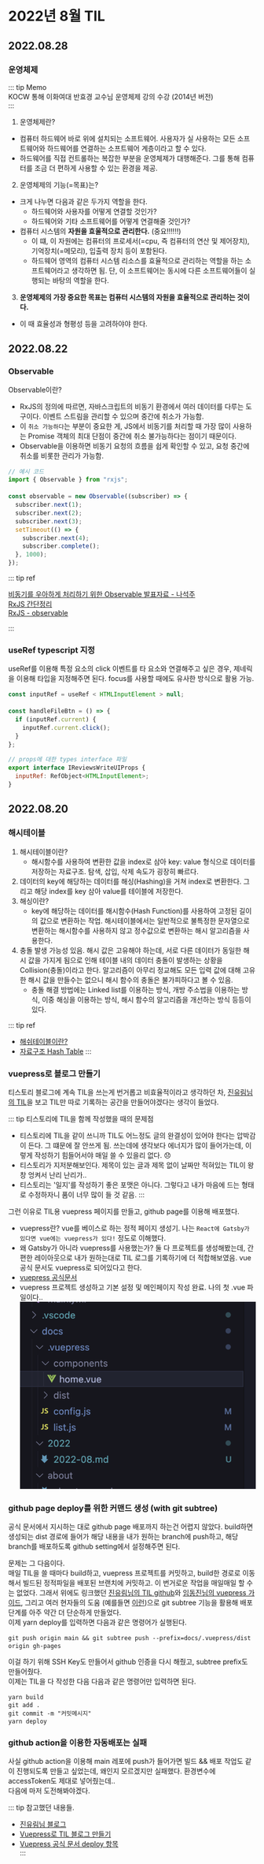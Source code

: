 # 2022년 8월 TIL

## 2022.08.28

### 운영체제

::: tip Memo  
KOCW 통해 이화여대 반효경 교수님 운영체제 강의 수강 (2014년 버전)  
:::

1. 운영체제란?

- 컴퓨터 하드웨어 바로 위에 설치되는 소프트웨어. 사용자가 실 사용하는 모든 소프트웨어와 하드웨어를 연결하는 소프트웨어 계층이라고 할 수 있다.
- 하드웨어를 직접 컨트롤하는 복잡한 부분을 운영체제가 대행해준다. 그를 통해 컴퓨터를 조금 더 편하게 사용할 수 있는 환경을 제공.

2. 운영체제의 기능(=목표)는?

- 크게 나누면 다음과 같은 두가지 역할을 한다.
  - 하드웨어와 사용자를 어떻게 연결할 것인가?
  - 하드웨어와 기타 소프트웨어를 어떻게 연결해줄 것인가?
- 컴퓨터 시스템의 **자원을 효울적으로 관리한다.** (중요‼️‼️‼️)
  - 이 떄, 이 자원에는 컴퓨터의 프로세서(=cpu, 즉 컴퓨터의 연산 및 제어장치), 기억장치(=메모리), 입출력 장치 등이 포함된다.
  - 하드웨어 영역의 컴퓨터 시스템 리소스를 효율적으로 관리하는 역할을 하는 소프트웨어라고 생각하면 됨. 단, 이 소프트웨어는 동시에 다른 소프트웨어들이 실행되는 바탕의 역할을 한다.

3. **운영체제의 가장 중요한 목표는 컴퓨터 시스템의 자원을 효율적으로 관리하는 것이다.**

- 이 때 효율성과 형평성 등을 고려하야야 한다.

## 2022.08.22

### Observable

Observable이란?

- RxJS의 정의에 따르면, 자바스크립트의 비동기 환경에서 여러 데이터를 다루는 도구이다. 이벤트 스트림을 관리할 수 있으며 중간에 취소가 가능함.
- 이 `취소 가능하다`는 부분이 중요한 게, JS에서 비동기를 처리할 때 가장 많이 사용하는 Promise 객체의 최대 단점이 중간에 취소 불가능하다는 점이기 때문이다.
- Observable을 이용하면 비동기 요청의 흐름을 쉽게 확인할 수 있고, 요청 중간에 취소를 비롯한 관리가 가능함.

```js
// 예시 코드
import { Observable } from "rxjs";

const observable = new Observable((subscriber) => {
  subscriber.next(1);
  subscriber.next(2);
  subscriber.next(3);
  setTimeout(() => {
    subscriber.next(4);
    subscriber.complete();
  }, 1000);
});
```

::: tip ref

[비동기를 우아하게 처리하기 위한 Observable 발표자료 - 나석주](https://slides.com/seokjume/observable#/1-title)  
[RxJS 간단정리](https://pks2974.medium.com/rxjs-%EA%B0%84%EB%8B%A8%EC%A0%95%EB%A6%AC-41f67c37e028)  
[RxJS - observable](https://rxjs.dev/guide/observable)

:::

### useRef typescript 지정

useRef를 이용해 특정 요소의 click 이벤트를 타 요소와 연결해주고 싶은 경우, 제네릭을 이용해 타입을 지정해주면 된다. focus를 사용할 때에도 유사한 방식으로 활용 가능.

```js
const inputRef = useRef < HTMLInputElement > null;

const handleFileBtn = () => {
  if (inputRef.current) {
    inputRef.current.click();
  }
};
```

```js
// props에 대한 types interface 파일
export interface IReviewsWriteUIProps {
  inputRef: RefObject<HTMLInputElement>;
}
```

## 2022.08.20

### 해시테이블

1. 해시테이블이란?
   - 해시함수를 사용하여 변환한 값을 index로 삼아 key: value 형식으로 데이터를 저장하는 자료구조. 탐색, 삽입, 삭제 속도가 굉장히 빠르다.
2. 데이터의 key에 해당하는 데이터를 해싱(Hashing)을 거쳐 index로 변환한다. 그리고 해당 index를 key 삼아 value를 테이블에 저장한다.
3. 해싱이란?
   - key에 해당하는 데이터를 해시함수(Hash Function)를 사용하여 고정된 길이의 값으로 변환하는 작업. 해시테이블에서는 일반적으로 불특정한 문자열으로 변환하는 해시함수를 사용하지 않고 정수값으로 변환하는 해시 알고리즘을 사용한다.
4. 충돌 발생 가능성 있음. 해시 값은 고유해야 하는데, 서로 다른 데이터가 동일한 해시 값을 가지게 됨으로 인해 테이블 내의 데이터 충돌이 발생하는 상황을 Collision(충돌)이라고 한다. 알고리즘이 아무리 정교해도 모든 입력 값에 대해 고유한 해시 값을 만들수는 없으니 해시 함수의 충돌은 불가피하다고 볼 수 있음.
   - 충돌 해결 방법에는 Linked list를 이용하는 방식, 개방 주소법을 이용하는 방식, 이중 해싱을 이용하는 방식, 해시 함수의 알고리즘을 개선하는 방식 등등이 있다.

::: tip ref

- [해쉬테이블이란?](https://baeharam.netlify.app/posts/data%20structure/hash-table)
- [자료구조 Hash Table](https://luyin.tistory.com/191)
  :::

### vuepress로 블로그 만들기

티스토리 블로그에 계속 TIL을 쓰는게 번거롭고 비효율적이라고 생각하던 차, [진유림님의 TIL](http://milooy.github.io/TIL/)을 보고 TIL만 따로 기록하는 공간을 만들어야겠다는 생각이 들었다.

::: tip 티스토리에 TIL을 함께 작성했을 때의 문제점

- 티스토리에 TIL을 같이 쓰니까 TIL도 어느정도 글의 완결성이 있어야 한다는 압박감이 든다. 그 떄문에 잘 안쓰게 됨. 쓰는데에 생각보다 에너지가 많이 들어가는데, 이렇게 작성하기 힘들어서야 매일 쓸 수 있을리 없다. 😞
- 티스토리가 지저분해보인다. 제목이 있는 글과 제목 없이 날짜만 적혀있는 TIL이 왕창 엉켜서 난리 난리가..
- 티스토리는 '일지'를 작성하기 좋은 포맷은 아니다. 그렇다고 내가 마음에 드는 형태로 수정하자니 품이 너무 많이 들 것 같음.
  :::

그런 이유로 TIL용 vuepress 페이지를 만들고, github page를 이용해 배포했다.

- vuepress란? vue를 베이스로 하는 정적 페이지 생성기. 나는 `React에 Gatsby가 있다면 vue에는 vuepress가 있다!` 정도로 이해했다.
- 왜 Gatsby가 아니라 vuepress를 사용했는가? 둘 다 프로젝트를 생성해봤는데, 간편한 레이아웃으로 내가 원하는대로 TIL 로그를 기록하기에 더 적합해보였음. vue 공식 문서도 vuepress로 되어있다고 한다.
- [vuepress 공식문서](https://vuepress.vuejs.org/)
- vuepress 프로젝트 생성하고 기본 설정 및 메인페이지 작성 완료. 나의 첫 .vue 파일이다..  
  ![220820](../../public//220820.png)

### github page deploy를 위한 커맨드 생성 (with git subtree)

공식 문서에서 지시하는 대로 github page 배포까지 하는건 어렵지 않았다. build하면 생성되는 dist 경로에 들어가 해당 내용을 내가 원하는 branch에 push하고, 해당 branch를 배포하도록 github setting에서 설정해주면 된다.

문제는 그 다음이다.  
매일 TIL을 쓸 때마다 build하고, vuepress 프로젝트를 커밋하고, build한 경로로 이동해서 빌드된 정적파일을 배포된 브랜치에 커밋하고. 이 번거로운 작업을 매일매일 할 수는 없었다.
그래서 위에도 링크했던 [진유림님의 TIL github](https://github.com/milooy/TIL)와 [임동진님의 vuepress 가이드](https://limdongjin.github.io/vuejs/vuepress/), 그리고 여러 현자들의 도움 (예를들면 [이런](https://www.three-snakes.com/git/git-subtree))으로 git subtree 기능을 활용해 배포 단계를 아주 약간 더 단순하게 만들었다.  
이제 yarn deploy를 입력하면 다음과 같은 명령어가 실행된다.

```
git push origin main && git subtree push --prefix=docs/.vuepress/dist origin gh-pages
```

이걸 하기 위해 SSH Key도 만들어서 github 인증을 다시 해줬고, subtree prefix도 만들어줬다.  
이제는 TIL을 다 작성한 다음 다음과 같은 명령어만 입력하면 된다.

```
yarn build
git add .
git commit -m "커밋메시지"
yarn deploy
```

### github action을 이용한 자동배포는 실패

사실 github action을 이용해 main 레포에 push가 들어가면 빌드 && 배포 작업도 같이 진행되도록 만들고 싶었는데, 왜인지 모르겠지만 실패했다. 환경변수에 accessToken도 제대로 넣어줬는데..  
다음에 마저 도전해봐야겠다.

::: tip 참고했던 내용들.

- [진유림님 블로그](https://milooy.wordpress.com/2020/07/28/github-actions%eb%a1%9c-vuepress-%eb%b0%b0%ed%8f%ac%ed%95%98%ea%b8%b0/)
- [Vuepress로 TIL 블로그 만들기](https://velog.io/@mulgyeol/GitHub-Actions%EB%A1%9C-Vuepress-%EB%B0%B0%ED%8F%AC%ED%95%98%EA%B8%B0)
- [Vuepress 공식 문서 deploy 항목](https://vuepress.vuejs.org/guide/deploy.html#github-pages)  
  :::
